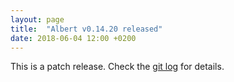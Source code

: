 ```yaml
---
layout: page
title:  "Albert v0.14.20 released"
date: 2018-06-04 12:00 +0200
---
```

This is a patch release. Check the [git log](https://github.com/albertlauncher/albert/commits/v0.14.20) for details.
